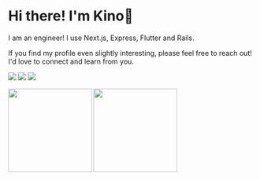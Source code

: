 # Hi there! I'm Kino🐾

I am an engineer!
I use Next.js, Express, Flutter and Rails.

If you find my profile even slightly interesting, please feel free to reach out! I'd love to connect and learn from you.

![](https://komarev.com/ghpvc/?username=narutiga&color=ff69b4)
![](https://img.shields.io/badge/Zenn-19Likes-lightgrey?style=flat&logo=Zenn)
![](https://img.shields.io/badge/Twitter-84-lightgrey?style=flat&logo=Twitter)

<a href="https://github.com/narutiga">
  <img align="left" height="170px" src="https://github-readme-stats.vercel.app/api?username=narutiga&count_private=true&show_icons=true&theme=dracula" />
</a>
<a href="https://github.com/narutiga">
  <img align="left" height="170px" src="https://github-readme-stats.vercel.app/api/top-langs/?username=narutiga&layout=compact&theme=dracula" />
</a>
